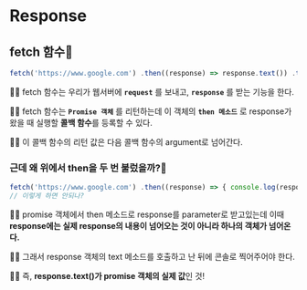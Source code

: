 # Response

## fetch 함수👶
```js
fetch('https://www.google.com') .then((response) => response.text()) .then((result) => { console.log(result); }); 
```

🙎‍♂️ fetch 함수는 우리가 웹서버에 **``request``** 를 보내고, **``response``** 를 받는 기능을 한다. 

🙋‍♂️ fetch 함수는 **``Promise 객체``** 를 리턴하는데 이 객체의 **``then 메소드``** 로 response가 왔을 때 실행할 **콜백 함수**를 등록할 수 있다.

🙆‍♂️ 이 콜백 함수의 리턴 값은 다음 콜백 함수의 argument로 넘어간다.


### 근데 왜 위에서 then을 두 번 불렀을까?🧐
```js
fetch('https://www.google.com') .then((response) => { console.log(response); }); 
// 이렇게 하면 안되나?
``` 

🙎‍♂️ promise 객체에서 then 메소드로 response를 parameter로 받고있는데 이때 **response에는 실제 response의 내용이 넘어오는 것이 아니라 하나의 객체가 넘어온다.**

🙋‍♂️ 그래서 response 객체의 text 메소드를 호출하고 난 뒤에 콘솔로 찍어주어야 한다.

🙆‍♂️ 즉, **response.text()가 promise 객체의 실제 값**인 것!
